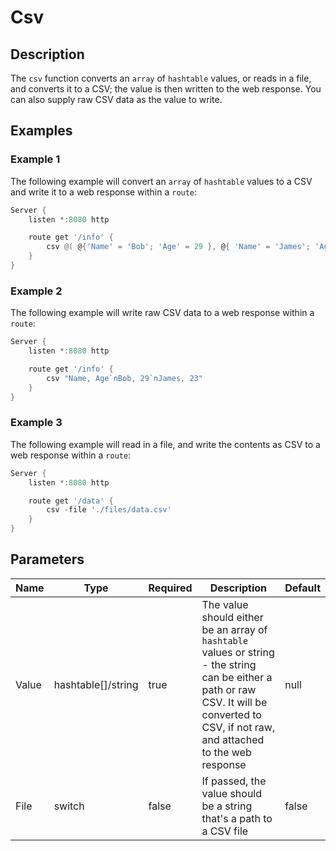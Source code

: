 # Csv

## Description

The `csv` function converts an `array` of `hashtable` values, or reads in a file, and converts it to a CSV; the value is then written to the web response. You can also supply raw CSV data as the value to write.

## Examples

### Example 1

The following example will convert an `array` of `hashtable` values to a CSV and write it to a web response within a `route`:

```powershell
Server {
    listen *:8080 http

    route get '/info' {
        csv @( @{'Name' = 'Bob'; 'Age' = 29 }, @{ 'Name' = 'James'; 'Age' = 23 })
    }
}
```

### Example 2

The following example will write raw CSV data to a web response within a `route`:

```powershell
Server {
    listen *:8080 http

    route get '/info' {
        csv "Name, Age`nBob, 29`nJames, 23"
    }
}
```

### Example 3

The following example will read in a file, and write the contents as CSV to a web response within a `route`:

```powershell
Server {
    listen *:8080 http

    route get '/data' {
        csv -file './files/data.csv'
    }
}
```

## Parameters

| Name | Type | Required | Description | Default |
| ---- | ---- | -------- | ----------- | ------- |
| Value | hashtable[]/string | true | The value should either be an array of `hashtable` values or string - the string can be either a path or raw CSV. It will be converted to CSV, if not raw, and attached to the web response | null |
| File | switch | false | If passed, the value should be a string that's a path to a CSV file | false |
